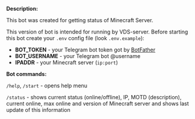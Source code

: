 

<b>Description:</b>

This bot was created for getting status of Minecraft Server.


This version of bot is intended for running by VDS-server.
Before starting this bot create your <code>.env</code> config file (look <code>.env.example</code>): 
<ul>
  <li><b>BOT_TOKEN</b> - your Telegram bot token got by <a href="https://t.me/BotFather">BotFather</a></li>
  <li><b>BOT_USERNAME</b> - your Telegram bot @username</li>
  <li><b>IPADDR</b> - your Minecraft server (<code>ip:port</code>)</li>
</ul>


<b>Bot commands:</b>

<code>/help</code>, <code>/start</code> - opens help menu

<code>/status</code> - shows current status (online/offline), IP, MOTD (description), current online, max online and version of Minecraft server and shows last update of this information
